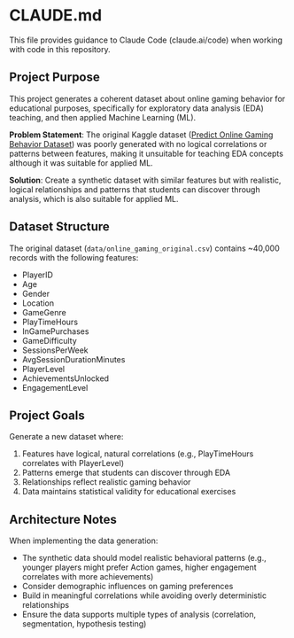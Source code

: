 # CLAUDE.md

This file provides guidance to Claude Code (claude.ai/code) when working with code in this repository.

## Project Purpose

This project generates a coherent dataset about online gaming behavior for educational purposes, specifically for exploratory data analysis (EDA) teaching, and then applied Machine Learning (ML).

**Problem Statement**: The original Kaggle dataset ([Predict Online Gaming Behavior Dataset](https://www.kaggle.com/datasets/rabieelkharoua/predict-online-gaming-behavior-dataset/data)) was poorly generated with no logical correlations or patterns between features, making it unsuitable for teaching EDA concepts although it was suitable for applied ML.

**Solution**: Create a synthetic dataset with similar features but with realistic, logical relationships and patterns that students can discover through analysis, which is also suitable for applied ML.

## Dataset Structure

The original dataset (`data/online_gaming_original.csv`) contains ~40,000 records with the following features:
- PlayerID
- Age
- Gender
- Location
- GameGenre
- PlayTimeHours
- InGamePurchases
- GameDifficulty
- SessionsPerWeek
- AvgSessionDurationMinutes
- PlayerLevel
- AchievementsUnlocked
- EngagementLevel

## Project Goals

Generate a new dataset where:
1. Features have logical, natural correlations (e.g., PlayTimeHours correlates with PlayerLevel)
2. Patterns emerge that students can discover through EDA
3. Relationships reflect realistic gaming behavior
4. Data maintains statistical validity for educational exercises

## Architecture Notes

When implementing the data generation:
- The synthetic data should model realistic behavioral patterns (e.g., younger players might prefer Action games, higher engagement correlates with more achievements)
- Consider demographic influences on gaming preferences
- Build in meaningful correlations while avoiding overly deterministic relationships
- Ensure the data supports multiple types of analysis (correlation, segmentation, hypothesis testing)